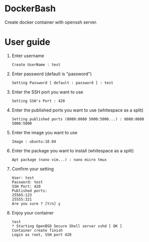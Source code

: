 # DockerBash

Create docker container with openssh server.

# User guide

1. Enter username

   `Create UserName : test`

2. Enter password (default is "password")

   `Setting Password [ default : password ] : test`

3. Enter the SSH port you want to use

   `Setting SSH's Port : 420`

4. Enter the published ports you want to use (whitespace as a split)

   `Setting published ports (8080:8080 5000:5000...) : 8080:8080 5000:5000`

5. Enter the image you want to use

   `Image : ubuntu:18.04`

6. Enter the package you want to install (whitespace as a split)

   `Apt package (nano vim...) : nano micro tmux`

7. Confirm your setting

   ```You Setting:
   User: test
   Password: test
   SSH Port: 420
   Published ports:
   25565:123
   25555:321
   Are you sure ? [Y/n] y
   ```

8. Enjoy your container

   ```
   test
   * Starting OpenBSD Secure Shell server sshd [ OK ]
   Container create finish
   Login as root, SSH port 420
   ```

